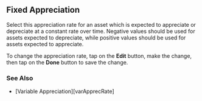 ## Fixed Appreciation

Select this appreciation rate for an asset which is expected to appreciate or depreciate at a constant rate over time. Negative values should be used for assets expected to depreciate, while positive values should be used for assets expected to appreciate.

To change the appreciation rate, tap on the __Edit__ button, make the change, then tap on the __Done__ button to save the change.

### See Also

* [Variable Appreciation][varApprecRate]

